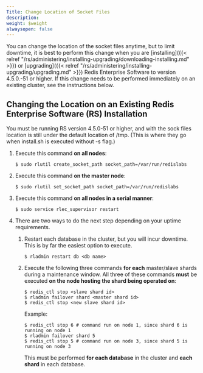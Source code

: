 ```yaml
---
Title: Change Location of Socket Files
description: 
weight: $weight
alwaysopen: false
---
```

You can change the location of the socket files anytime, but to limit
downtime, it is best to perform this change when you are
[installing]({{< relref "/rs/administering/installing-upgrading/downloading-installing.md" >}})
or
[upgrading]({{< relref "/rs/administering/installing-upgrading/upgrading.md" >}})
Redis Enterprise Software to version 4.5.0.-51 or higher. If this change
needs to be performed immediately on an existing cluster, see the
instructions below.

## Changing the Location on an Existing Redis Enterprise Software (RS) Installation

You must be running RS version 4.5.0-51 or higher, and with the sock
files location is still under the default location of /tmp. (This is
where they go when install.sh is executed without -s flag.)

1. Execute this command **on all nodes**:

    ``` src
    $ sudo rlutil create_socket_path socket_path=/var/run/redislabs
    ```

1. Execute this command **on the master node**:

    ``` src
    $ sudo rlutil set_socket_path socket_path=/var/run/redislabs
    ```

1. Execute this command **on all nodes in a serial manner**:

    ``` src
    $ sudo service rlec_supervisor restart
    ```

1. There are two ways to do the next step depending on your uptime
    requirements.
    1.  Restart each database in the cluster, but you will incur
        downtime. This is by far the easiest option to execute.

        ``` src
        $ rladmin restart db <db name>
        ```

    2.  Execute the following three commands **for each** master/slave
        shards during a maintenance window. All three of these commands
        **must** be executed **on the node hosting the shard being
        operated on**:

        ``` src
        $ redis_ctl stop <slave shard id>
        $ rladmin failover shard <master shard id>
        $ redis_ctl stop <new slave shard id>
        ```

        Example:

        ``` src
        $ redis_ctl stop 6 # command run on node 1, since shard 6 is running on node 1
        $ rladmin failover shard 5
        $ redis_ctl stop 5 # command run on node 3, since shard 5 is running on node 3
        ```

        This must be performed **for each database** in the cluster and
        **each shard** in each database.
